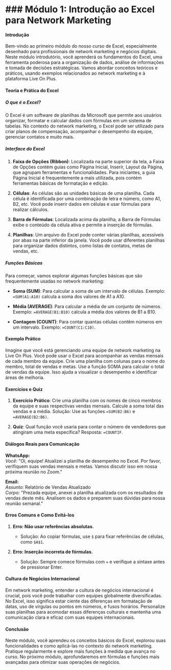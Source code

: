 # ### Módulo 1: Introdução ao Excel para Network Marketing

#### Introdução

Bem-vindo ao primeiro módulo do nosso curso de Excel, especialmente desenhado para profissionais de network marketing e negócios digitais. Neste módulo introdutório, você aprenderá os fundamentos do Excel, uma ferramenta poderosa para a organização de dados, análise de informações e tomada de decisões estratégicas. Vamos abordar conceitos teóricos e práticos, usando exemplos relacionados ao network marketing e à plataforma Live On Plus.

#### Teoria e Prática do Excel

##### O que é o Excel?

O Excel é um software de planilhas da Microsoft que permite aos usuários organizar, formatar e calcular dados com fórmulas em um sistema de tabelas. No contexto do network marketing, o Excel pode ser utilizado para criar planos de compensação, acompanhar o desempenho da equipe, gerenciar contatos e muito mais.

##### Interface do Excel

1. **Faixa de Opções (Ribbon)**: Localizada na parte superior da tela, a Faixa de Opções contém guias como Página Inicial, Inserir, Layout da Página, que agrupam ferramentas e funcionalidades. Para iniciantes, a guia Página Inicial é frequentemente a mais utilizada, pois contém ferramentas básicas de formatação e edição.

2. **Células**: As células são as unidades básicas de uma planilha. Cada célula é identificada por uma combinação de letra e número, como A1, B2, etc. Você pode inserir dados em células e usar fórmulas para realizar cálculos.

3. **Barra de Fórmulas**: Localizada acima da planilha, a Barra de Fórmulas exibe o conteúdo da célula ativa e permite a inserção de fórmulas.

4. **Planilhas**: Um arquivo do Excel pode conter várias planilhas, acessíveis por abas na parte inferior da janela. Você pode usar diferentes planilhas para organizar dados distintos, como listas de contatos, metas de vendas, etc.

##### Funções Básicas

Para começar, vamos explorar algumas funções básicas que são frequentemente usadas no network marketing:

- **Soma (SUM)**: Para calcular a soma de um intervalo de células. Exemplo: `=SUM(A1:A10)` calcula a soma dos valores de A1 a A10.
  
- **Média (AVERAGE)**: Para calcular a média de um conjunto de números. Exemplo: `=AVERAGE(B1:B10)` calcula a média dos valores de B1 a B10.

- **Contagem (COUNT)**: Para contar quantas células contêm números em um intervalo. Exemplo: `=COUNT(C1:C10)`.

#### Exemplo Prático

Imagine que você está gerenciando uma equipe de network marketing na Live On Plus. Você pode usar o Excel para acompanhar as vendas mensais de cada membro da equipe. Crie uma planilha com colunas para o nome do membro, total de vendas e metas. Use a função SOMA para calcular o total de vendas da equipe. Isso ajuda a visualizar o desempenho e identificar áreas de melhoria.

#### Exercícios e Quiz

1. **Exercício Prático**: Crie uma planilha com os nomes de cinco membros da equipe e suas respectivas vendas mensais. Calcule a soma total das vendas e a média. Solução: Use as funções `=SUM(B2:B6)` e `=AVERAGE(B2:B6)`.

2. **Quiz**: Qual função você usaria para contar o número de vendedores que atingiram uma meta específica? Resposta: `=COUNTIF`.

#### Diálogos Reais para Comunicação

**WhatsApp:**  
*Você:* "Oi, equipe! Atualizei a planilha de desempenho no Excel. Por favor, verifiquem suas vendas mensais e metas. Vamos discutir isso em nossa próxima reunião no Zoom."

**Email:**  
*Assunto:* Relatório de Vendas Atualizado  
*Corpo:* "Prezada equipe, anexei a planilha atualizada com os resultados de vendas deste mês. Analisem os dados e preparem suas dúvidas para nossa reunião semanal."

#### Erros Comuns e Como Evitá-los

1. **Erro: Não usar referências absolutas.**  
   - Solução: Ao copiar fórmulas, use `$` para fixar referências de células, como `$A$1`.

2. **Erro: Inserção incorreta de fórmulas.**  
   - Solução: Sempre comece fórmulas com `=` e verifique a sintaxe antes de pressionar Enter.

#### Cultura de Negócios Internacional

Em network marketing, entender a cultura de negócios internacional é crucial, pois você pode trabalhar com equipes globalmente diversificadas. No Excel, isso significa estar ciente das diferenças em formatação de datas, uso de vírgulas ou pontos em números, e fusos horários. Personalize suas planilhas para acomodar essas diferenças culturais e mantenha uma comunicação clara e eficaz com suas equipes internacionais.

#### Conclusão

Neste módulo, você aprendeu os conceitos básicos do Excel, explorou suas funcionalidades e como aplicá-las no contexto do network marketing. Pratique regularmente e explore mais funções à medida que avança no curso. No próximo módulo, aprofundaremos em fórmulas e funções mais avançadas para otimizar suas operações de negócios.